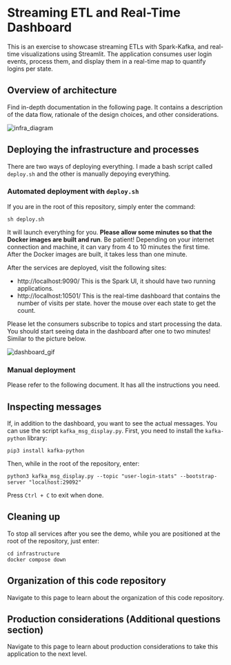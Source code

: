 # Streaming ETL and Real-Time Dashboard

This is an exercise to showcase streaming ETLs with Spark-Kafka, and real-time visualizations using Streamlit.
The application consumes user login events, process them, and display them in a real-time map to quantify logins per state.

## Overview of architecture
Find in-depth documentation in the following page. It contains a description of the data flow, rationale of the design choices, and other considerations.

![infra_diagram](https://github.com/user-attachments/assets/7b1237ba-bf0a-4f8e-a464-e8c9b1eac136)

## Deploying the infrastructure and processes

There are two ways of deploying everything. I made a bash script called `deploy.sh` and the other is manually depoying everything.

### Automated deployment with `deploy.sh`

If you are in the root of this repository, simply enter the command:

```
sh deploy.sh
```

It will launch everything for you. **Please allow some minutes so that the Docker images are built and run**. Be patient!
Depending on your internet connection and machine, it can vary from 4 to 10 minutes the first time.
After the Docker images are built, it takes less than one minute.

After the services are deployed, visit the following sites:

- http://localhost:9090/ This is the Spark UI, it should have two running applications.
- http://localhost:10501/ This is the real-time dashboard that contains the number of visits per state. hover the mouse over each state to get the count.


Please let the consumers subscribe to topics and start processing the data. You should start seeing data in the dashboard after one to two minutes! Similar to the picture below.

![dashboard_gif](https://github.com/user-attachments/assets/571b039d-e7a0-4742-b32e-4681c31b1d7e)


### Manual deployment

Please refer to the following document. It has all the instructions you need.


## Inspecting messages
If, in addition to the dashboard, you want to see the actual messages. You can use the script `kafka_msg_display.py`.
First, you need to install the `kafka-python` library:

```
pip3 install kafka-python
```

Then, while in the root of the repository, enter:

```
python3 kafka_msg_display.py --topic "user-login-stats" --bootstrap-server "localhost:29092"
```

Press `Ctrl + C` to exit when done.

## Cleaning up
To stop all services after you see the demo, while you are positioned at the root of the repository, just enter:

```
cd infrastructure
docker compose down
```




## Organization of this code repository

Navigate to this page to learn about the organization of this code repository.

## Production considerations (Additional questions section)

Navigate to this page to learn about production considerations to take this application to the next level.



